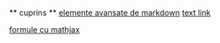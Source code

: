 ** cuprins **
[elemente avansate de markdown](avansate.md)
[text link](www.google.com)

[formule cu mathjax](mathjax.md)


